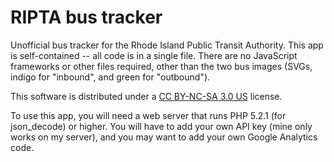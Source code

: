 # RIPTA bus tracker
Unofficial bus tracker for the Rhode Island Public Transit Authority. This app is self-contained -- all code is in a single file. There are no JavaScript frameworks or other files required, other than the two bus images (SVGs, indigo for "inbound", and green for "outbound").

This software is distributed under a [CC BY-NC-SA 3.0 US](https://creativecommons.org/licenses/by-nc-sa/3.0/us/) license.

To use this app, you will need a web server that runs PHP 5.2.1 (for json_decode) or higher. You will have to add your own API key (mine only works on my server), and you may want to add your own Google Analytics code. 
